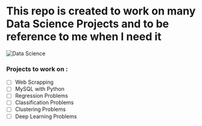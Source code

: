 # This repo is created to work on many Data Science Projects and to be reference to me when I need it

![Data Science](https://www.edureka.co/blog/wp-content/uploads/2018/08/Insurance-Leadspace-Aniamted.gif)

### Projects to work on :
- [ ] Web Scrapping
- [ ] MySQL with Python
- [ ] Regression Problems
- [ ] Classification Problems 
- [ ] Clustering Problems
- [ ] Deep Learning Problems
